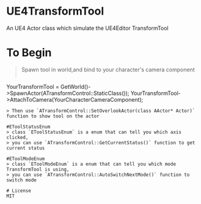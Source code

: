 # UE4TransformTool
An UE4 Actor class which simulate the UE4Editor TransformTool
# To Begin
> Spawn tool in world,and bind to your character's camera component
>```C++
YourTransformTool = GetWorld()->SpawnActor<ATransformControl>(ATransformControl::StaticClass());
YourTransformTool->AttachToCamera(YourCharacterCameraComponent);
```
> Then use `ATransformControl::SetOverlookActor(class AActor* Actor)` function to show tool on the actor

#EToolStatusEnum
> class `EToolStatusEnum` is a enum that can tell you which axis clicked,
> you can use `ATransformControl::GetCurrentStatus()` function to get current status

#EToolModeEnum
> class `EToolModeEnum` is a enum that can tell you which mode TransformTool is using,
> you can use `ATransformControl::AutoSwitchNextMode()` function to switch mode

# License
MIT